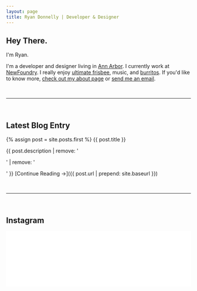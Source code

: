 ```yaml
---
layout: page
title: Ryan Donnelly | Developer & Designer
---
```


## Hey There.

I'm Ryan.

I'm a developer and designer living in [Ann Arbor](https://en.wikipedia.org/wiki/Ann_Arbor,_Michigan). I currently work at [NewFoundry](http://newfoundry.com). I really enjoy [ultimate frisbee](https://annarborultimate.org), music, and [burritos](http://pancheros.com). If you'd like to know more, [check out my about page](/about) or [send me an email](mailto:ryanjdonnelly@gmail.com).

<br>

---

<br>

## Latest Blog Entry

{% assign post = site.posts.first %}
{{ post.title }}

{{ post.description | remove: '<p>' | remove: '</p>' }}
[Continue Reading&nbsp;&rarr;]({{ post.url | prepend: site.baseurl }})

<br>

---

<br>

## Instagram

<!-- INSTANSIVE WIDGET -->
<script src="//instansive.com/widget/js/instansive.js"></script>
<iframe src="//instansive.com/widgets/7f2bba66d50d5c4b9e16a21ef673c59f.html" id="instansive_7f2bba66d5" name="instansive_7f2bba66d5" scrolling="no" allowtransparency="true" class="instansive-widget" style="width: 100%; border: 0; overflow: hidden;"></iframe>
